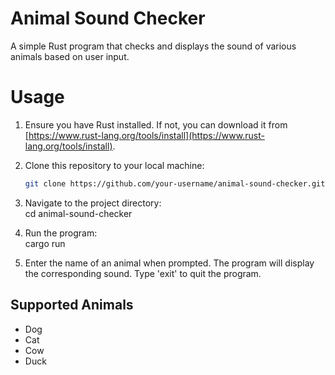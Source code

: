 # Animal Sound Checker

A simple Rust program that checks and displays the sound of various animals based on user input.

# Usage

1. Ensure you have Rust installed. If not, you can download it from [https://www.rust-lang.org/tools/install](https://www.rust-lang.org/tools/install).

2. Clone this repository to your local machine:

    ```bash
    git clone https://github.com/your-username/animal-sound-checker.git
    ```

3. Navigate to the project directory:  
    cd animal-sound-checker
    

4. Run the program:    
    cargo run
    

5. Enter the name of an animal when prompted. The program will display the corresponding sound. Type 'exit' to quit the program.

## Supported Animals

- Dog
- Cat
- Cow
- Duck
